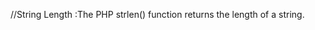 //String Length :The PHP strlen() function returns the length of a string.

<?php 
echo strlen("pahlad kumar sahani");
$p="pahlad kumar sahani";
echo($p);
?>
